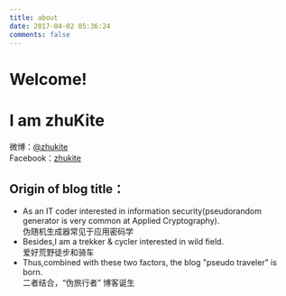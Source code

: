 ```yaml
---
title: about
date: 2017-04-02 05:36:24
comments: false
---
```

# Welcome!

# I am zhuKite

微博：<a href="http://weibo.com/zhukite" target="_blank">@zhukite</a><br/>
Facebook：<a href="https://www.facebook.com/kite.zhu.3" target="_blank">zhukite</a>	

##  Origin of blog title：
* As an IT coder interested in information security(pseudorandom generator is very common at Applied Cryptography).
  <br/>伪随机生成器常见于应用密码学
* Besides,I am a trekker & cycler interested in wild field. 
  <br/>爱好荒野徒步和骑车
* Thus,combined with these two factors, the blog "pseudo traveler" is born.
  <br/>二者结合，“伪旅行者” 博客诞生
<br/>
